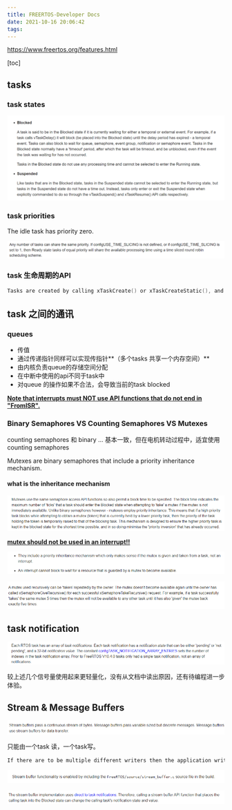 ```yaml
---
title: FREERTOS-Developer Docs
date: 2021-10-16 20:06:42
tags:
---
```


https://www.freertos.org/features.html

[toc]

## tasks 

### task states
![image-20211016201918144](FreeRTOS/image-20211016201918144.png)

### task priorities

The idle task has priority zero.

![image-20211016203150052](FreeRTOS/image-20211016203150052.png)

### task 生命周期的API

```c
Tasks are created by calling xTaskCreate() or xTaskCreateStatic(), and deleted by calling vTaskDelete().
```

## task 之间的通讯

### queues 

- 传值
- 通过传递指针同样可以实现传指针**（多个tasks 共享一个内存空间）**
- 由内核负责queue的存储空间分配
- 在中断中使用的api不同于task中
- 对queue 的操作如果不合法，会导致当前的task blocked

<u>**Note that interrupts must NOT use API functions that do not end in "FromISR".**</u>

### Binary Semaphores  VS Counting Semaphores VS  Mutexes

counting semaphores 和 binary ... 基本一致，但在电机转动过程中，适宜使用counting semaphores

Mutexes are binary semaphores that include a priority inheritance mechanism.

#### what is the inheritance mechanism

![image-20211017201349607](FREERTOS/image-20211017201349607.png)

<u>**mutex should not be used in an interrupt!!**</u>

![image-20211017201633431](FREERTOS/image-20211017201633431.png)

![image-20211017201942607](FREERTOS/image-20211017201942607.png)

## task notification

![image-20211017205010532](FREERTOS/image-20211017205010532.png)

较上述几个信号量使用起来更轻量化，没有从文档中读出原因，还有待编程进一步体验。

## Stream & Message Buffers

![image-20211017205937043](FREERTOS/image-20211017205937043.png)

只能由一个task 读，一个task写。

```c
If there are to be multiple different writers then the application writer must place each call to a writing API function (such as xStreamBufferSend()) inside a critical section and use a send block time of 0.
```

![image-20211017210439565](FREERTOS/image-20211017210439565.png)

![image-20211017210536191](FREERTOS/image-20211017210536191.png)

